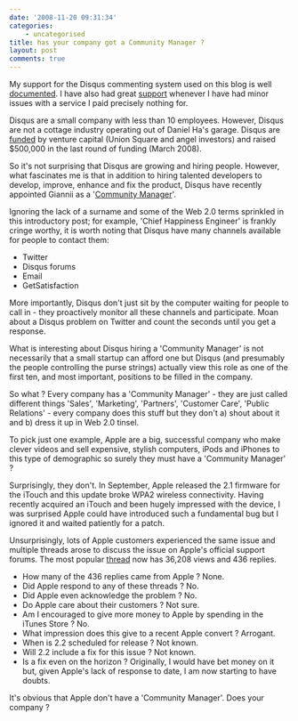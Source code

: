 ```yaml
---
date: '2008-11-20 09:31:34'
categories:
    - uncategorised
title: has your company got a Community Manager ?
layout: post
comments: true
---
```


My support for the Disqus commenting system used on this blog is well
[documented](http://nbrightside.com/blog/2008/04/09/25-reasons-you-should-use-disqus).
I have also had great
[support](http://nbrightside.com/blog/2008/08/14/in-praise-of-disqus)
whenever I have had minor issues with a service I paid precisely nothing
for.

Disqus are a small company with less than 10 employees. However, Disqus
are not a cottage industry operating out of Daniel Ha's garage. Disqus
are [funded](http://www.unionsquareventures.com/2008/03/disqus.html) by
venture capital (Union Square and angel investors) and raised $500,000
in the last round of funding (March 2008).

So it's not surprising that Disqus are growing and hiring people.
However, what fascinates me is that in addition to hiring talented
developers to develop, improve, enhance and fix the product, Disqus have
recently appointed Giannii as a '[Community
Manager](http://blog.disqus.net/2008/11/19/what-is-a-communty-manager-who-is-giannii/)'.

Ignoring the lack of a surname and some of the Web 2.0 terms sprinkled
in this introductory post; for example, 'Chief Happiness Engineer' is
frankly cringe worthy, it is worth noting that Disqus have many channels
available for people to contact them:

-   Twitter
-   Disqus forums
-   Email
-   GetSatisfaction

More importantly, Disqus don't just sit by the computer waiting for
people to call in - they proactively monitor all these channels and
participate. Moan about a Disqus problem on Twitter and count the
seconds until you get a response.

What is interesting about Disqus hiring a 'Community Manager' is not
necessarily that a small startup can afford one but Disqus (and
presumably the people controlling the purse strings) actually view this
role as one of the first ten, and most important, positions to be filled
in the company.

So what ? Every company has a 'Community Manager' - they are just called
different things 'Sales', 'Marketing', 'Partners', 'Customer Care',
'Public Relations' - every company does this stuff but they don't a)
shout about it and b) dress it up in Web 2.0 tinsel.

To pick just one example, Apple are a big, successful company who make
clever videos and sell expensive, stylish computers, iPods and iPhones
to this type of demographic so surely they must have a 'Community
Manager' ?

Surprisingly, they don't. In September, Apple released the 2.1 firmware
for the iTouch and this update broke WPA2 wireless connectivity. Having
recently acquired an iTouch and been hugely impressed with the device, I
was surprised Apple could have introduced such a fundamental bug but I
ignored it and waited patiently for a patch.

Unsurprisingly, lots of Apple customers experienced the same issue and
multiple threads arose to discuss the issue on Apple's official support
forums. The most popular
[thread](http://discussions.apple.com/thread.jspa?threadID=1703504&tstart=180)
now has 36,208 views and 436 replies.

-   How many of the 436 replies came from Apple ? None.
-   Did Apple respond to any of these threads ? No.
-   Did Apple even acknowledge the problem ? No.
-   Do Apple care about their customers ? Not sure.
-   Am I encouraged to give more money to Apple by spending in the
    iTunes Store ? No.
-   What impression does this give to a recent Apple convert ? Arrogant.
-   When is 2.2 scheduled for release ? Not known.
-   Will 2.2 include a fix for this issue ? Not known.
-   Is a fix even on the horizon ? Originally, I would have bet money on
    it but, given Apple's lack of response to date, I am now starting to
    have doubts.

It's obvious that Apple don't have a 'Community Manager'. Does your
company ?
